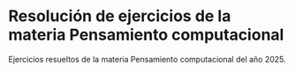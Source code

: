 # Resolución de ejercicios de la materia Pensamiento computacional

Ejercicios resueltos de la materia Pensamiento computacional del año 2025.